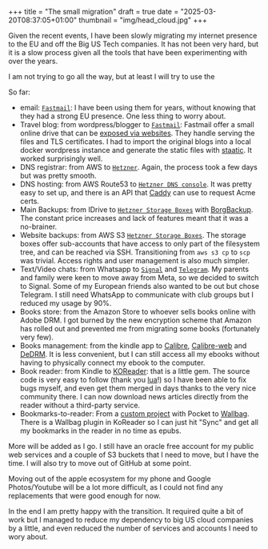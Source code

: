 +++
title = "The small migration"
draft = true
date = "2025-03-20T08:37:05+01:00"
thumbnail = "img/head_cloud.jpg"
+++

Given the recent events, I have been slowly migrating my internet presence to the EU and off the Big US Tech companies. It has not been very hard,
but it is a slow process given all the tools that have been experimenting with over the years.

I am not trying to go all the way, but at least I will try to use the 


So far:
- email: [`Fastmail`](https://www.fastmail.com/): I have been using them for years, without knowing that they had a strong EU presence. One less thing to worry about.
- Travel blog: from wordpress/blogger to [`Fastmail`](https://www.fastmail.com/): Fastmail offer a small online drive that can be
  [exposed via websites](https://www.fastmail.help/hc/en-us/articles/1500000280141-How-to-set-up-a-website). They handle serving the files and TLS certificates.
  I had to import the original blogs into a local docker wordpress instance and generate the static files with [staatic](https://staatic.com/). It worked surprisingly well.
- DNS registrar: from AWS to [`Hetzner`](https://www.hetzner.com/domainregistration/). Again, the process took a few days but was pretty smooth.
- DNS hosting: from AWS Route53 to [`Hetzner DNS console`](https://www.hetzner.com/dns-console/). It was pretty easy to set up, and there is an API that [Caddy](https://github.com/caddy-dns/hetzner) can use to request Acme certs.
- Main Backups: from IDrive to [`Hetzner Storage Boxes`](https://www.hetzner.com/storage/storage-box/) with [BorgBackup](https://www.borgbackup.org/). The constant price increases and lack of features meant that it was a no-brainer.
- Website backups: from AWS S3 [`Hetzner Storage Boxes`](https://www.hetzner.com/storage/storage-box/). The storage boxes offer sub-accounts that have access to only part of the filesystem tree, and can be reached via SSH.
  Transitioning from `aws s3 cp` to `scp` was trivial. Access rights and user management is also much simpler.
- Text/Video chats: from Whatsapp to [`Signal`](https://signal.org/) and [`Telegram`](https://telegram.org/). My parents and family were keen to move away from Meta, so we decided to switch to Signal. Some of my European friends also wanted to be out but chose Telegram. I still need WhatsApp to communicate with club groups but I reduced my usage by 90%.
- Books store: from the Amazon Store to whoever sells books online with Adobe DRM. I got burned by the new encryption scheme that Amazon has rolled out and prevented me from migrating some books (fortunately very few).
- Books management: from the kindle app to [Calibre](https://calibre-ebook.com/), [Calibre-web](https://github.com/janeczku/calibre-web) and [DeDRM](https://github.com/apprenticeharper/DeDRM_tools).
  It is less convenient, but I can still access all my ebooks without having to physically connect my ebook to the computer.
- Book reader: from Kindle to [KOReader](https://koreader.rocks/): that is a little gem. The source code is very easy to follow (thank you [lua](https://www.lua.org/)!) so I have been able to
  fix bugs myself, and even get them merged in days thanks to the very nice community there. I can now download news articles directly from the reader without a third-party service.
- Bookmarks-to-reader: From a [custom project](https://github.com/Blizarre/pouch2inflame) with Pocket to [Wallbag](https://wallabag.org/). There is a Wallbag plugin in KoReader so I can just hit "Sync" and get all
  my bookmarks in the reader in no time as epubs. 

More will be added as I go. I still have an oracle free account for my public web services and a couple of S3 buckets that I need to move, but I have the time. I will also try to
move out of GitHub at some point.

Moving out of the apple ecosystem for my phone and Google Photos/Youtube will be a lot more difficult, as I could not find any replacements that were good enough for now.

In the end I am pretty happy with the transition. It required quite a bit of work but I managed to reduce my dependency to big US cloud companies by a little, and
even reduced the number of services and accounts I need to wory about.
